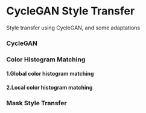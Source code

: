 # CycleGAN Style Transfer
Style transfer using CycleGAN, and some adaptations

### CycleGAN

### Color Histogram Matching
#### 1.Global color histogram matching
#### 2.Local color histogram matching

### Mask Style Transfer
